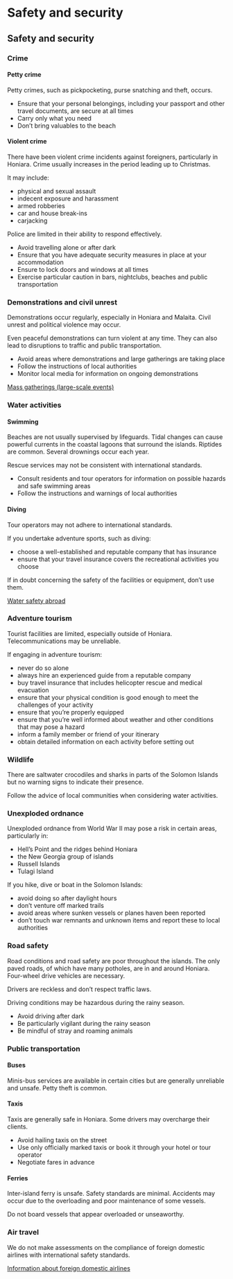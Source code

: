 # Safety and security

## Safety and security

### Crime

#### Petty crime

Petty crimes, such as pickpocketing, purse snatching and theft, occurs.

* Ensure that your personal belongings, including your passport and other travel documents, are secure at all times
* Carry only what you need
* Don’t bring valuables to the beach

#### Violent crime

There have been violent crime incidents against foreigners, particularly in Honiara. Crime usually increases in the period leading up to Christmas.

It may include:

* physical and sexual assault
* indecent exposure and harassment
* armed robberies
* car and house break-ins
* carjacking

Police are limited in their ability to respond effectively.

* Avoid travelling alone or after dark
* Ensure that you have adequate security measures in place at your accommodation
* Ensure to lock doors and windows at all times
* Exercise particular caution in bars, nightclubs, beaches and public transportation

### Demonstrations and civil unrest

Demonstrations occur regularly, especially in Honiara and Malaita. Civil unrest and political violence may occur.

Even peaceful demonstrations can turn violent at any time. They can also lead to disruptions to traffic and public transportation.

* Avoid areas where demonstrations and large gatherings are taking place
* Follow the instructions of local authorities
* Monitor local media for information on ongoing demonstrations

[Mass gatherings (large-scale events)](https://travel.gc.ca/travelling/health-safety/mass-gatherings)

### Water activities

#### Swimming

Beaches are not usually supervised by lifeguards. Tidal changes can cause powerful currents in the coastal lagoons that surround the islands. Riptides are common. Several drownings occur each year.

Rescue services may not be consistent with international standards.

* Consult residents and tour operators for information on possible hazards and safe swimming areas
* Follow the instructions and warnings of local authorities

#### Diving

Tour operators may not adhere to international standards.

If you undertake adventure sports, such as diving:

* choose a well-established and reputable company that has insurance
* ensure that your travel insurance covers the recreational activities you choose

If in doubt concerning the safety of the facilities or equipment, don’t use them.

[Water safety abroad](https://travel.gc.ca/travelling/health-safety/water-safety)

### Adventure tourism

Tourist facilities are limited, especially outside of Honiara. Telecommunications may be unreliable.

If engaging in adventure tourism:

* never do so alone
* always hire an experienced guide from a reputable company
* buy travel insurance that includes helicopter rescue and medical evacuation
* ensure that your physical condition is good enough to meet the challenges of your activity
* ensure that you’re properly equipped
* ensure that you’re well informed about weather and other conditions that may pose a hazard
* inform a family member or friend of your itinerary
* obtain detailed information on each activity before setting out

### Wildlife

There are saltwater crocodiles and sharks in parts of the Solomon Islands but no warning signs to indicate their presence.

Follow the advice of local communities when considering water activities.

### Unexploded ordnance

Unexploded ordnance from World War II may pose a risk in certain areas, particularly in:

* Hell’s Point and the ridges behind Honiara
* the New Georgia group of islands
* Russell Islands
* Tulagi Island

If you hike, dive or boat in the Solomon Islands:

* avoid doing so after daylight hours
* don’t venture off marked trails
* avoid areas where sunken vessels or planes haven been reported
* don’t touch war remnants and unknown items and report these to local authorities

### Road safety

Road conditions and road safety are poor throughout the islands. The only paved roads, of which have many potholes, are in and around Honiara. Four-wheel drive vehicles are necessary.

Drivers are reckless and don’t respect traffic laws.

Driving conditions may be hazardous during the rainy season.

* Avoid driving after dark
* Be particularly vigilant during the rainy season
* Be mindful of stray and roaming animals

### Public transportation

#### Buses

Minis-bus services are available in certain cities but are generally unreliable and unsafe. Petty theft is common.

#### Taxis

Taxis are generally safe in Honiara. Some drivers may overcharge their clients.

* Avoid hailing taxis on the street
* Use only officially marked taxis or book it through your hotel or tour operator
* Negotiate fares in advance

#### Ferries

Inter-island ferry is unsafe. Safety standards are minimal. Accidents may occur due to the overloading and poor maintenance of some vessels.

Do not board vessels that appear overloaded or unseaworthy.

### Air travel

We do not make assessments on the compliance of foreign domestic airlines with international safety standards.

[Information about foreign domestic airlines](https://travel.gc.ca/air/in-flight-safety#other)